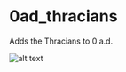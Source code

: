 # 0ad_thracians
Adds the Thracians to 0 a.d.

![alt text](https://i.ibb.co/8rshB1R/screenshot0010.png)
